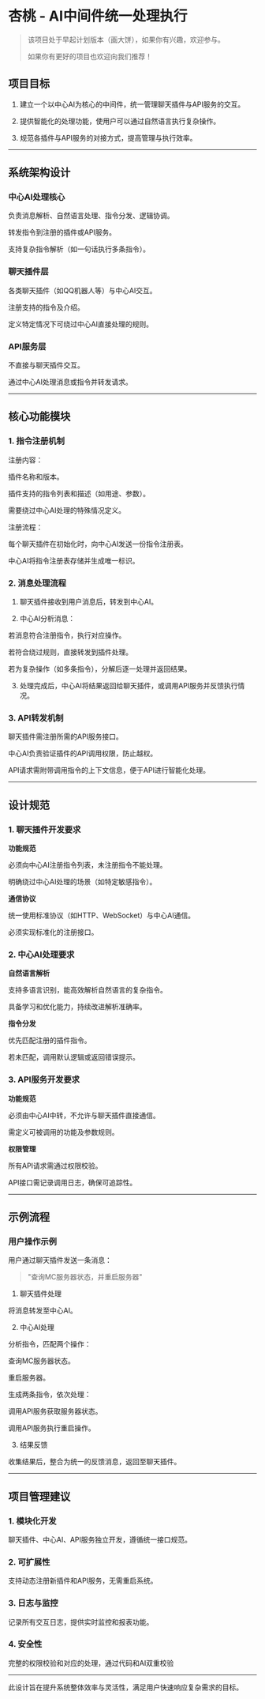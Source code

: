 # 杏桃 - AI中间件统一处理执行

> 该项目处于早起计划版本（画大饼），如果你有兴趣，欢迎参与。
> 
> 如果你有更好的项目也欢迎向我们推荐！

## 项目目标

1. 建立一个以中心AI为核心的中间件，统一管理聊天插件与API服务的交互。


2. 提供智能化的处理功能，使用户可以通过自然语言执行复杂操作。


3. 规范各插件与API服务的对接方式，提高管理与执行效率。


---

## 系统架构设计

### 中心AI处理核心

负责消息解析、自然语言处理、指令分发、逻辑协调。

转发指令到注册的插件或API服务。

支持复杂指令解析（如一句话执行多条指令）。


### 聊天插件层

各类聊天插件（如QQ机器人等）与中心AI交互。

注册支持的指令及介绍。

定义特定情况下可绕过中心AI直接处理的规则。


### API服务层

不直接与聊天插件交互。

通过中心AI处理消息或指令并转发请求。


---

## 核心功能模块

### 1. 指令注册机制

注册内容：

插件名称和版本。

插件支持的指令列表和描述（如用途、参数）。

需要绕过中心AI处理的特殊情况定义。


注册流程：

每个聊天插件在初始化时，向中心AI发送一份指令注册表。

中心AI将指令注册表存储并生成唯一标识。



### 2. 消息处理流程

1. 聊天插件接收到用户消息后，转发到中心AI。


2. 中心AI分析消息：

若消息符合注册指令，执行对应操作。

若符合绕过规则，直接转发到插件处理。

若为复杂操作（如多条指令），分解后逐一处理并返回结果。



3. 处理完成后，中心AI将结果返回给聊天插件，或调用API服务并反馈执行情况。



### 3. API转发机制

聊天插件需注册所需的API服务接口。

中心AI负责验证插件的API调用权限，防止越权。

API请求需附带调用指令的上下文信息，便于API进行智能化处理。

---

## 设计规范

### 1. 聊天插件开发要求

**功能规范**

必须向中心AI注册指令列表，未注册指令不能处理。

明确绕过中心AI处理的场景（如特定敏感指令）。


**通信协议**

统一使用标准协议（如HTTP、WebSocket）与中心AI通信。

必须实现标准化的注册接口。



### 2. 中心AI处理要求

**自然语言解析**

支持多语言识别，能高效解析自然语言的复杂指令。

具备学习和优化能力，持续改进解析准确率。


**指令分发**

优先匹配注册的插件指令。

若未匹配，调用默认逻辑或返回错误提示。



### 3. API服务开发要求

**功能规范**

必须由中心AI中转，不允许与聊天插件直接通信。

需定义可被调用的功能及参数规则。


**权限管理**

所有API请求需通过权限校验。

API接口需记录调用日志，确保可追踪性。


---

## 示例流程

### 用户操作示例

用户通过聊天插件发送一条消息：

> "查询MC服务器状态，并重启服务器"



1. 聊天插件处理

将消息转发至中心AI。



2. 中心AI处理

分析指令，匹配两个操作：

查询MC服务器状态。

重启服务器。


生成两条指令，依次处理：

调用API服务获取服务器状态。

调用API服务执行重启操作。




3. 结果反馈

收集结果后，整合为统一的反馈消息，返回至聊天插件。



---

## 项目管理建议

### 1. 模块化开发

聊天插件、中心AI、API服务独立开发，遵循统一接口规范。



### 2. 可扩展性

支持动态注册新插件和API服务，无需重启系统。



### 3. 日志与监控

记录所有交互日志，提供实时监控和报表功能。



### 4. 安全性

完整的权限校验和对应的处理，通过代码和AI双重校验



---

此设计旨在提升系统整体效率与灵活性，满足用户快速响应复杂需求的目标。
